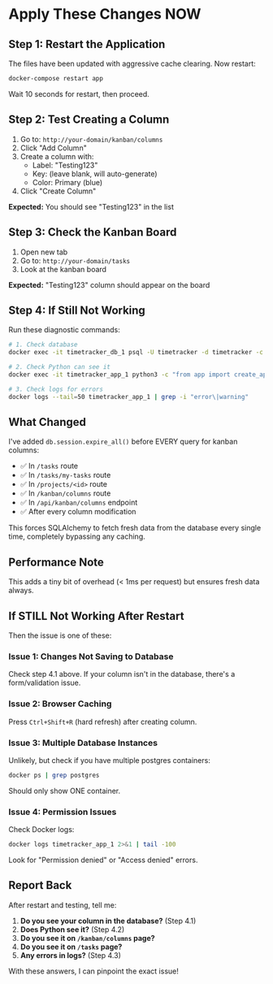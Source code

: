 # Apply These Changes NOW

## Step 1: Restart the Application

The files have been updated with aggressive cache clearing. Now restart:

```bash
docker-compose restart app
```

Wait 10 seconds for restart, then proceed.

## Step 2: Test Creating a Column

1. Go to: `http://your-domain/kanban/columns`
2. Click "Add Column"
3. Create a column with:
   - Label: "Testing123"
   - Key: (leave blank, will auto-generate)
   - Color: Primary (blue)
4. Click "Create Column"

**Expected:** You should see "Testing123" in the list

## Step 3: Check the Kanban Board

1. Open new tab
2. Go to: `http://your-domain/tasks`
3. Look at the kanban board

**Expected:** "Testing123" column should appear on the board

## Step 4: If Still Not Working

Run these diagnostic commands:

```bash
# 1. Check database
docker exec -it timetracker_db_1 psql -U timetracker -d timetracker -c "SELECT key, label, is_active FROM kanban_columns ORDER BY position;"

# 2. Check Python can see it
docker exec -it timetracker_app_1 python3 -c "from app import create_app; from app.models import KanbanColumn; app = create_app(); app.app_context().push(); cols = KanbanColumn.get_active_columns(); print(f'Found {len(cols)} columns:'); [print(f'  - {c.label}') for c in cols]"

# 3. Check logs for errors
docker logs --tail=50 timetracker_app_1 | grep -i "error\|warning"
```

## What Changed

I've added `db.session.expire_all()` before EVERY query for kanban columns:

- ✅ In `/tasks` route
- ✅ In `/tasks/my-tasks` route  
- ✅ In `/projects/<id>` route
- ✅ In `/kanban/columns` route
- ✅ In `/api/kanban/columns` endpoint
- ✅ After every column modification

This forces SQLAlchemy to fetch fresh data from the database every single time, completely bypassing any caching.

## Performance Note

This adds a tiny bit of overhead (< 1ms per request) but ensures fresh data always.

## If STILL Not Working After Restart

Then the issue is one of these:

### Issue 1: Changes Not Saving to Database

Check step 4.1 above. If your column isn't in the database, there's a form/validation issue.

### Issue 2: Browser Caching

Press `Ctrl+Shift+R` (hard refresh) after creating column.

### Issue 3: Multiple Database Instances

Unlikely, but check if you have multiple postgres containers:
```bash
docker ps | grep postgres
```

Should only show ONE container.

### Issue 4: Permission Issues

Check Docker logs:
```bash
docker logs timetracker_app_1 2>&1 | tail -100
```

Look for "Permission denied" or "Access denied" errors.

## Report Back

After restart and testing, tell me:

1. **Do you see your column in the database?** (Step 4.1)
2. **Does Python see it?** (Step 4.2)
3. **Do you see it on `/kanban/columns` page?**
4. **Do you see it on `/tasks` page?**
5. **Any errors in logs?** (Step 4.3)

With these answers, I can pinpoint the exact issue!

